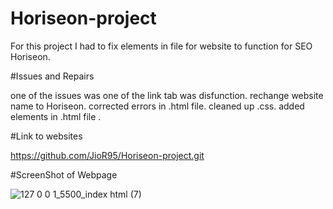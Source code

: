 # Horiseon-project

For this project I had to fix elements in file for website to function for SEO Horiseon.

#Issues and Repairs

one of the issues was one of the link tab was disfunction. 
rechange website name to Horiseon.
corrected errors in .html file. 
cleaned up .css. 
added elements in .html file .

#Link to websites 

https://github.com/JioR95/Horiseon-project.git


#ScreenShot of Webpage




![127 0 0 1_5500_index html (7)](https://user-images.githubusercontent.com/106453116/174167533-dbd931a2-71cd-4809-acc6-5d00d19aec7a.png)
